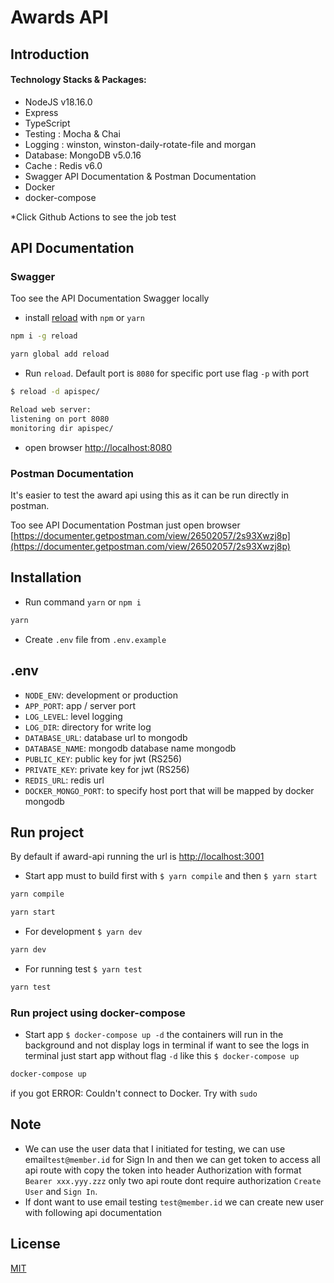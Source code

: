 # Awards API

## Introduction
#### Technology Stacks & Packages:
 - NodeJS v18.16.0
 - Express
 - TypeScript
 - Testing : Mocha & Chai
 - Logging : winston, winston-daily-rotate-file and morgan
 - Database: MongoDB v5.0.16
 - Cache   : Redis v6.0
 - Swagger API Documentation & Postman Documentation
 - Docker
 - docker-compose

  *Click Github Actions to see the job test

## API Documentation

### Swagger
Too see the API Documentation Swagger locally 
- install [reload](https://www.npmjs.com/package/reload) with `npm` or `yarn`

```bash
npm i -g reload
```
```bash
yarn global add reload
```

- Run `reload`. Default port is `8080` for specific port use flag `-p` with port
```bash 
$ reload -d apispec/

Reload web server:
listening on port 8080
monitoring dir apispec/

```
- open browser [http://localhost:8080](http://localhost:8080)

### Postman Documentation
It's easier to test the award api using this as it can be run directly in postman.

Too see API Documentation Postman just open browser [https://documenter.getpostman.com/view/26502057/2s93Xwzj8p](https://documenter.getpostman.com/view/26502057/2s93Xwzj8p)


## Installation

- Run command `yarn` or `npm i`
```bash
yarn
```
- Create `.env` file from `.env.example` 

## .env

- `NODE_ENV`: development or production
- `APP_PORT`: app / server port
- `LOG_LEVEL`: level logging
- `LOG_DIR`: directory for write log
- `DATABASE_URL`: database url to mongodb
- `DATABASE_NAME`: mongodb database name mongodb
- `PUBLIC_KEY`: public key for jwt (RS256)
- `PRIVATE_KEY`: private key for jwt (RS256)
- `REDIS_URL`: redis url
- `DOCKER_MONGO_PORT`: to specify host port that will be mapped by docker mongodb

## Run project 
By default if award-api running the url is [http://localhost:3001](http://localhost:3001)

- Start app must to build first with `$ yarn compile` and then `$ yarn start`
```bash
yarn compile
```
```bash
yarn start
```
- For development `$ yarn dev`
```bash
yarn dev
```
- For running test `$ yarn test` 
```bash
yarn test
```

### Run project using docker-compose
- Start app `$ docker-compose up -d` the containers will run in the background and not display logs in terminal if want to see the logs in terminal just start app without flag `-d` like this `$ docker-compose up`
```bash
docker-compose up
```

if you got ERROR: Couldn't connect to Docker. Try with `sudo`

## Note
- We can use the user data that I initiated for testing, we can use email`test@member.id` for Sign In and then we can get token to access all api route with copy the token into header Authorization with format `Bearer xxx.yyy.zzz` only two api route dont require authorization `Create User` and `Sign In`. 
- If dont want to use email testing `test@member.id` we can create new user with following api documentation

## License
[MIT](https://choosealicense.com/licenses/mit/)
